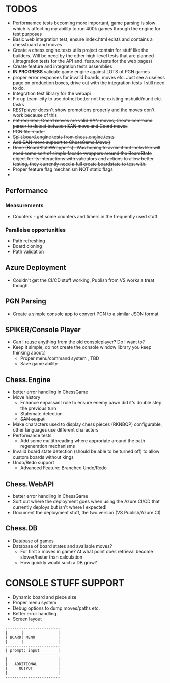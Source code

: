 # TODOS
* Performamce tests becoming more important, game parsing is slow which is affecting my ability to run 400k games through the engine for test purposes
* Basic web integration test, ensure index.html exists and contains a chessboard and moves
* Create a chess.engine.tests.utils project contain for stuff like the builders. Will be need by the other high-level tests that are planned (.integration.tests for the API and .feature.tests for the web pages)
* Create feature and integration tests assemblies
* **IN PROGRESS** validate game engine against LOTS of PGN games
* proper error responses for invalid boards, moves etc. Just see a useless page on production boxes, drive out with the integration tests I still need to do.
* Integration test library for the webapi
* Fix up team-city to use dotnet better not the existing msbuild/nunit etc. tasks
* RESTplayer doesn't show promotions properly and the moves don't work because of this
* ~~not required, Coord moves are valid SAN moves, Create command parser to detect between SAN move and Coord moves~~
* ~~PGN file reader~~
* ~~Split board.engine tests from chess.engine.tests~~
* ~~Add SAN move support to ChessGame.Move()~~
* ~~Done (BoardStateWrapper's)- Was hoping to avoid it but looks like will need some sort of simple facade wrappers around the BoardState object for its interactions with validators and actions to allow better testing, they currently need a full create boardstate to test with.~~
* Proper feature flag mechanism NOT static flags
* 
## Performance
### Measurements
* Counters - get some counters and timers in the frequently used stuff

### Paralleise opportunities
* Path refreshing
* Board cloning
* Path validation

## Azure Deployment
* Couldn't get the CI/CD stuff working, Publish from VS works a treat though

## PGN Parsing
* Create a simple console app to convert PGN to a similar JSON format

## SPIKER/Console Player
* Can I reuse anything from the old consoleplayer? Do I want to?
* Keep it simple, do not create the console window library you keep thinking about:)
	* Proper menu/command system , TBD
	* Save game ability

## Chess.Engine
* better error handling in ChessGame
* Move history
	* Enhance enpassant rule to ensure enemy pawn did it's double step the previous turn
	* Stalemate detection
	* ~~SAN output~~
* Make characters used to display chess pieces (RKNBQP) configurable, other languages use different characters
* Performance tests
	* Add some multithreading where approriate around the path regeneration mechanisms
* Invalid board state detection (should be able to be turned off) to allow custom boards without kings
* Undo/Redo support
	* Advanced Feature: Branched Undo/Redo

## Chess.WebAPI
* better error handling in ChessGame
* Sort out where the deployment goes when using the Azure CI/CD that currently deploys but isn't where I expected!
* Document the deployment stuff, the two version (VS Publish/Azure CI)

## Chess.DB
* Database of games
* Database of board states and available moves? 
  * For first x moves in game? At what point does retrieval become slower/faster than calculation
  * How quickly would such a DB grow?


# CONSOLE STUFF SUPPORT

* Dynamic board and piece size
* Proper menu system
*	Debug options to dump moves/paths etc.
* Better error handling
* Screen layout
```
------------------------
|      |               |
| BOARD| MENU          |
|      |               |
------------------------
| prompt: input        |
------------------------
|                      |
|   ADDITIONAL         |
|     OUTPUT           |
|                      |
------------------------
```